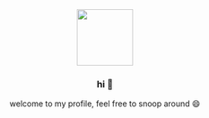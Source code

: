 <div align="center">
  <img src="https://media4.giphy.com/media/Nx0rz3jtxtEre/giphy.gif" width="auto" height="100px">
  <h3>hi 👋</h3>
  <p>welcome to my profile, feel free to snoop around 😄</p>
